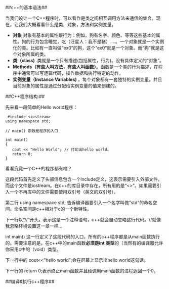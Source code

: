 ##c++的基本语法##

当我们设计一个C++程序时，可以看作是类之间相互调用方法来通信的集合。现在，让我们大概看看什么是类，对象，方法和实例变量。

 - **对象** 对象有基本的属性跟行为：例如，狗有名字、颜色、等等这些基本的属性。狗的行为包含睡觉，吃（汪星人：我不是猪）....。一个对象就是一个实例化的类。比如有一直叫做“ex0”的狗，这个“ex0”就是一个对象。而“狗”就是这个对象所属的类。
 - **类（class)** .类就是一个只有描述(包括属性，行为)。没有具体定义的“对象”。
 - **Methods（有些人叫方法，有些人叫函数）**。函数是一个类的行为描述，在程序中通常可以写逻辑代码，操作数据和执行特定的动作。
 - **实例变量（Instance Variables)** 。每个对象都有一套独特的实例变量。并且当前对象的属性是通过分配给实例变量的值来创建的。


##C++程序结构:##

先来看一段简单的Hello world程序：

     #include <iostream>
    using namespace std;
    
    // main() 函数是程序的入口
    
    int main()
    {
       cout << "Hello World"; // 打印出hello world。
       return 0;
    }

看看究竟一个C++的程序都有啥？</br>


这段代码首先定义了头部信息包含一个include定义，这表示需要引入外部文件。而这个文件是iostream。在c++的库目录中存在，所有用的是“<>”。如果需要引入一个不再库中的文件需要使用双引号（英文的双引号）。

第二行 using namespace std; 告诉编译器要引入一个名字叫做”std“的命名空间。命名空间是c++相对于c的一个新特性。

下一行以“//”开头。表示这是一个注释语句，c++就会自动忽略这行代码。//就像我忽略环境设置这一章一样...

int main() 这一行定义了这段代码的入口，所有的c++程序都是从main函数执行的。需要注意的是。在c++中的main函数**必须是int 类型**的（当然有的编译器允许你采用c中的（void）类型。

下一行中的 cout<<"hello world";会在屏幕上显示出hello world这句话。

下一行的 return 0;表示终止main函数并且给调用main函数的进程返回一个0。

##编译&执行c++程序##

